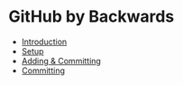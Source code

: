 # GitHub by Backwards

- [Introduction](docs/introduction.md)
- [Setup](docs/setup.md)
- [Adding & Committing](docs/adding-committing.md)
- [Committing](docs/committing.md)